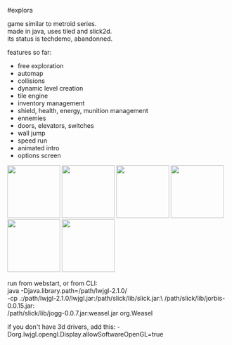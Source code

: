 #explora

game similar to metroid series.  
made in java, uses tiled and slick2d.  
its status is techdemo, abandonned.  
   
features so far:
- free exploration
- automap
- collisions
- dynamic level creation
- tile engine
- inventory management
- shield, health, energy, munition management
- ennemies
- doors, elevators, switches
- wall jump
- speed run
- animated intro
- options screen
   
  
<img src="https://github.com/nsklaus/explora/blob/master/data/screenshots/sw1.png?raw=true" width="120"> <img src="https://github.com/nsklaus/explora/blob/master/data/screenshots/sw2.png?raw=true" width="120"> <img src="https://github.com/nsklaus/explora/blob/master/data/screenshots/sw3.png?raw=true" width="120"> <img src="https://github.com/nsklaus/explora/blob/master/data/screenshots/sw4.png?raw=true" width="120"> <img src="https://github.com/nsklaus/explora/blob/master/data/screenshots/sw5.png?raw=true" width="120"> <img src="https://github.com/nsklaus/explora/blob/master/data/screenshots/sw6.png?raw=true" width="120"> 
  
  
run from webstart, or from CLI:  
java -Djava.library.path=/path/lwjgl-2.1.0/ \
-cp .:/path/lwjgl-2.1.0/lwjgl.jar:/path/slick/lib/slick.jar:\ 
/path/slick/lib/jorbis-0.0.15.jar:\
/path/slick/lib/jogg-0.0.7.jar:weasel.jar org.Weasel
   
if you don't have 3d drivers, add this: 
-Dorg.lwjgl.opengl.Display.allowSoftwareOpenGL=true



